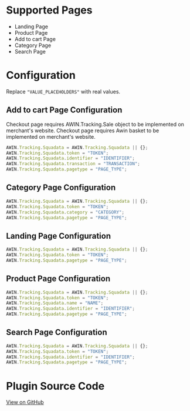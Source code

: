 
# Supported Pages

- Landing Page
- Product Page
- Add to cart Page
- Category Page
- Search Page

# Configuration

Replace `"VALUE_PLACEHOLDERS"` with real values.

## Add to cart Page Configuration

Checkout page requires AWIN.Tracking.Sale object to be implemented on
merchant's website. Checkout page requires Awin basket to be implemented
on merchant's website.

``` javascript
AWIN.Tracking.Squadata = AWIN.Tracking.Squadata || {};
AWIN.Tracking.Squadata.token = "TOKEN";
AWIN.Tracking.Squadata.identifier = "IDENTIFIER";
AWIN.Tracking.Squadata.transaction = "TRANSACTION";
AWIN.Tracking.Squadata.pagetype = "PAGE_TYPE";
```



## Category Page Configuration

``` javascript
AWIN.Tracking.Squadata = AWIN.Tracking.Squadata || {};
AWIN.Tracking.Squadata.token = "TOKEN";
AWIN.Tracking.Squadata.category = "CATEGORY";
AWIN.Tracking.Squadata.pagetype = "PAGE_TYPE";
```



## Landing Page Configuration

``` javascript
AWIN.Tracking.Squadata = AWIN.Tracking.Squadata || {};
AWIN.Tracking.Squadata.token = "TOKEN";
AWIN.Tracking.Squadata.pagetype = "PAGE_TYPE";
```



## Product Page Configuration

``` javascript
AWIN.Tracking.Squadata = AWIN.Tracking.Squadata || {};
AWIN.Tracking.Squadata.token = "TOKEN";
AWIN.Tracking.Squadata.name = "NAME";
AWIN.Tracking.Squadata.identifier = "IDENTIFIER";
AWIN.Tracking.Squadata.pagetype = "PAGE_TYPE";
```



## Search Page Configuration

``` javascript
AWIN.Tracking.Squadata = AWIN.Tracking.Squadata || {};
AWIN.Tracking.Squadata.token = "TOKEN";
AWIN.Tracking.Squadata.identifier = "IDENTIFIER";
AWIN.Tracking.Squadata.pagetype = "PAGE_TYPE";
```



# Plugin Source Code

[View on
GitHub](https://github.com/awin/awin-tracking/blob/master/web/thirdparty/squadata.js)